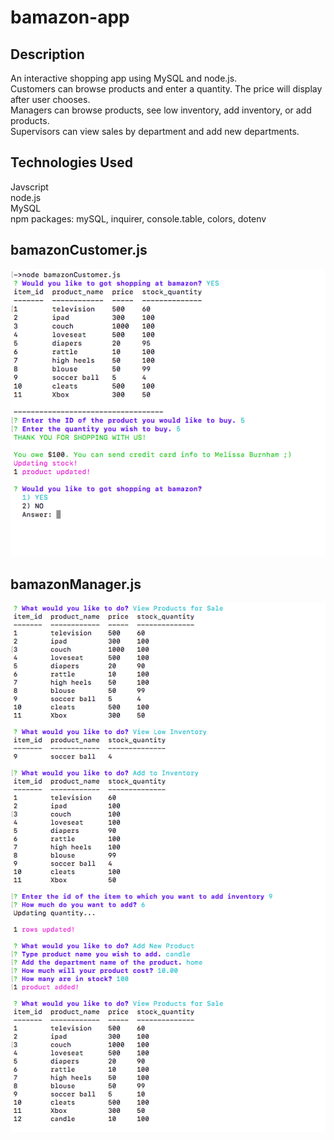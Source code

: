# bamazon-app

## Description
An interactive shopping app using MySQL and node.js. <br>
Customers can browse products and enter a quantity. The price will display after user chooses. <br>
Managers can browse products, see low inventory, add inventory, or add products. <br>
Supervisors can view sales by department and add new departments. <br>

## Technologies Used
Javscript <br>
node.js<br>
MySQL <br>
npm packages: mySQL, inquirer, console.table, colors, dotenv

## bamazonCustomer.js

![alt text][photo]

[photo]: https://github.com/melissarburnham/bamazon-app/blob/master/images/customer.png "Customer screen"

## bamazonManager.js

![alt text][photo2]

[photo2]: https://github.com/melissarburnham/bamazon-app/blob/master/images/manager.png "Manager screen"


